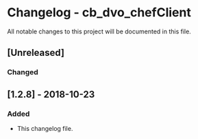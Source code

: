 # Changelog - cb_dvo_chefClient

All notable changes to this project will be documented in this file.

## [Unreleased]

### Changed

## [1.2.8] - 2018-10-23

### Added

- This changelog file.

